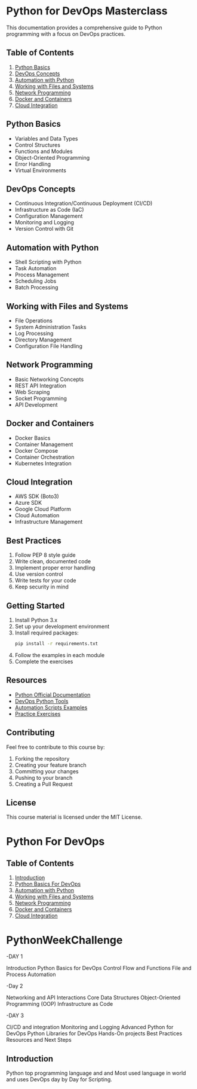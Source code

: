 # Python for DevOps Masterclass

This documentation provides a comprehensive guide to Python programming with a focus on DevOps practices.

## Table of Contents
1. [Python Basics](#python-basics)
2. [DevOps Concepts](#devops-concepts)
3. [Automation with Python](#automation-with-python)
4. [Working with Files and Systems](#working-with-files-and-systems)
5. [Network Programming](#network-programming)
6. [Docker and Containers](#docker-and-containers)
7. [Cloud Integration](#cloud-integration)

## Python Basics
- Variables and Data Types
- Control Structures
- Functions and Modules
- Object-Oriented Programming
- Error Handling
- Virtual Environments

## DevOps Concepts
- Continuous Integration/Continuous Deployment (CI/CD)
- Infrastructure as Code (IaC)
- Configuration Management
- Monitoring and Logging
- Version Control with Git

## Automation with Python
- Shell Scripting with Python
- Task Automation
- Process Management
- Scheduling Jobs
- Batch Processing

## Working with Files and Systems
- File Operations
- System Administration Tasks
- Log Processing
- Directory Management
- Configuration File Handling

## Network Programming
- Basic Networking Concepts
- REST API Integration
- Web Scraping
- Socket Programming
- API Development

## Docker and Containers
- Docker Basics
- Container Management
- Docker Compose
- Container Orchestration
- Kubernetes Integration

## Cloud Integration
- AWS SDK (Boto3)
- Azure SDK
- Google Cloud Platform
- Cloud Automation
- Infrastructure Management

## Best Practices
1. Follow PEP 8 style guide
2. Write clean, documented code
3. Implement proper error handling
4. Use version control
5. Write tests for your code
6. Keep security in mind

## Getting Started
1. Install Python 3.x
2. Set up your development environment
3. Install required packages:
   ```bash
   pip install -r requirements.txt
   ```
4. Follow the examples in each module
5. Complete the exercises

## Resources
- [Python Official Documentation](https://docs.python.org/)
- [DevOps Python Tools](https://github.com/topics/devops-tools)
- [Automation Scripts Examples](examples/)
- [Practice Exercises](exercises/)

## Contributing
Feel free to contribute to this course by:
1. Forking the repository
2. Creating your feature branch
3. Committing your changes
4. Pushing to your branch
5. Creating a Pull Request

## License
This course material is licensed under the MIT License.


# Python For DevOps
## Table of Contents
1. [Introduction](#Introduction)
2. [Python Basics For DevOps](#Python-Basics-For-DevOps)
3. [Automation with Python](#automation-with-python)
4. [Working with Files and Systems](#working-with-files-and-systems)
5. [Network Programming](#network-programming)
6. [Docker and Containers](#docker-and-containers)
7. [Cloud Integration](#cloud-integration)



# PythonWeekChallenge
-DAY 1

Introduction
Python Basics for DevOps
Control Flow and Functions
File and Process Automation

-Day 2

Networking and API Interactions
Core Data Structures
Object-Oriented Programming (OOP)
Infrastructure as Code

-DAY 3

CI/CD and integration
Monitoring and Logging
Advanced Python for DevOps
Python Libraries for DevOps
Hands-On projects
Best Practices
Resources and Next Steps
 
## Introduction
Python top programming language and and Most used language in world and uses DevOps day by Day for Scripting.



